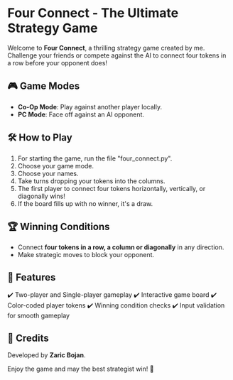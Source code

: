 # Four Connect - The Ultimate Strategy Game

Welcome to **Four Connect**, a thrilling strategy game created by me. Challenge your friends or compete against the AI to connect four tokens in a row before your opponent does!

## 🎮 Game Modes
- **Co-Op Mode**: Play against another player locally.
- **PC Mode**: Face off against an AI opponent.

## 🛠 How to Play
1. For starting the game, run the file "four_connect.py".
2. Choose your game mode.
3. Choose your names.
4. Take turns dropping your tokens into the columns.
5. The first player to connect four tokens horizontally, vertically, or diagonally wins!
6. If the board fills up with no winner, it's a draw.

## 🏆 Winning Conditions
- Connect **four tokens in a row, a column or diagonally** in any direction.
- Make strategic moves to block your opponent.

## 🎨 Features
✔️ Two-player and Single-player gameplay
✔️ Interactive game board
✔️ Color-coded player tokens
✔️ Winning condition checks
✔️ Input validation for smooth gameplay

## 📜 Credits
Developed by **Zaric Bojan**.

Enjoy the game and may the best strategist win! 🏅
